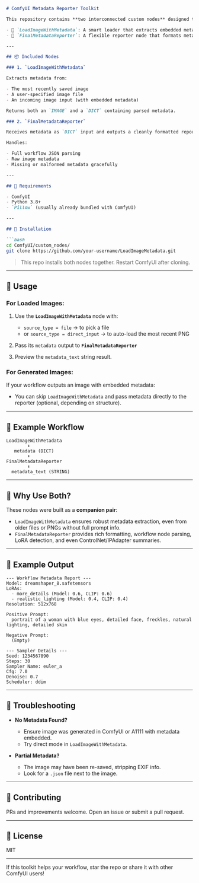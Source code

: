 ````markdown
# ComfyUI Metadata Reporter Toolkit

This repository contains **two interconnected custom nodes** designed to work together in ComfyUI to extract, parse, and display metadata from images—whether freshly generated or loaded from disk.

- 🔄 `LoadImageWithMetadata`: A smart loader that extracts embedded metadata from PNG images (or their paired `.json` files if needed).
- 📝 `FinalMetadataReporter`: A flexible reporter node that formats metadata for readable display, including model, prompts, resolution, LoRA, and other key workflow details.

---

## 📦 Included Nodes

### 1. `LoadImageWithMetadata`

Extracts metadata from:

- The most recently saved image
- A user-specified image file
- An incoming image input (with embedded metadata)

Returns both an `IMAGE` and a `DICT` containing parsed metadata.

### 2. `FinalMetadataReporter`

Receives metadata as `DICT` input and outputs a cleanly formatted report as a `STRING`, ready for preview or export.

Handles:

- Full workflow JSON parsing
- Raw image metadata
- Missing or malformed metadata gracefully

---

## 🔧 Requirements

- ComfyUI
- Python 3.8+
- `Pillow` (usually already bundled with ComfyUI)

---

## 💾 Installation

```bash
cd ComfyUI/custom_nodes/
git clone https://github.com/your-username/LoadImageMetadata.git
````

> This repo installs both nodes together. Restart ComfyUI after cloning.

---

## 🚀 Usage

### For Loaded Images:

1. Use the **`LoadImageWithMetadata`** node with:

   * `source_type = file` → to pick a file
   * or `source_type = direct_input` → to auto-load the most recent PNG

2. Pass its `metadata` output to **`FinalMetadataReporter`**

3. Preview the `metadata_text` string result.

### For Generated Images:

If your workflow outputs an image with embedded metadata:

* You can skip `LoadImageWithMetadata` and pass metadata directly to the reporter (optional, depending on structure).

---

## 📌 Example Workflow

```
LoadImageWithMetadata
        ⬇
   metadata (DICT)
        ⬇
FinalMetadataReporter
        ⬇
  metadata_text (STRING)
```

---

## 📍 Why Use Both?

These nodes were built as a **companion pair**:

* `LoadImageWithMetadata` ensures robust metadata extraction, even from older files or PNGs without full prompt info.
* `FinalMetadataReporter` provides rich formatting, workflow node parsing, LoRA detection, and even ControlNet/IPAdapter summaries.

---

## 🧪 Example Output

```
--- Workflow Metadata Report ---
Model: dreamshaper_8.safetensors
LoRAs:
  - more_details (Model: 0.6, CLIP: 0.6)
  - realistic_lighting (Model: 0.4, CLIP: 0.4)
Resolution: 512x768

Positive Prompt:
  portrait of a woman with blue eyes, detailed face, freckles, natural lighting, detailed skin

Negative Prompt:
  (Empty)

--- Sampler Details ---
Seed: 1234567890
Steps: 30
Sampler Name: euler_a
Cfg: 7.0
Denoise: 0.7
Scheduler: ddim
```

---

## 🙋 Troubleshooting

* **No Metadata Found?**

  * Ensure image was generated in ComfyUI or A1111 with metadata embedded.
  * Try direct mode in `LoadImageWithMetadata`.

* **Partial Metadata?**

  * The image may have been re-saved, stripping EXIF info.
  * Look for a `.json` file next to the image.

---

## 🤝 Contributing

PRs and improvements welcome. Open an issue or submit a pull request.

---

## 📜 License

MIT

---

If this toolkit helps your workflow, star the repo or share it with other ComfyUI users!
